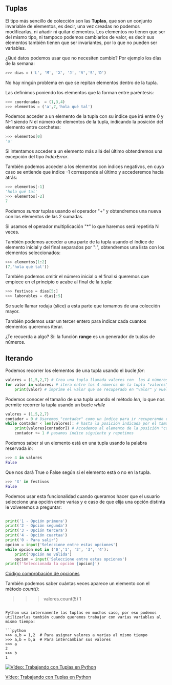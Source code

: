 ## Tuplas

El tipo más sencillo de colección son las **Tuplas**, que son un conjunto invariable de elementos, es decir, una vez creadas no podemos modificarlas, ni añadir ni quitar elementos. Los elementos no tienen que ser del mismo tipo, ni tampoco podemos cambiarlos de valor, es decir sus elementos también tienen que ser invariantes, por lo que no pueden ser variables.

¿Qué datos podemos usar que no necesiten cambio? Por ejemplo los días de la semana:

```python
>>> dias = ('L', 'M', 'X', 'J', 'V','S','D')
```

No hay ningún problema en que se repitan elementos dentro de la tupla.

Las definimos poniendo los elementos que la forman entre paréntesis:

```python
>>> coordenadas  = (1,3,4)
>>> elementos = ('a',7,'hola qué tal')
```

Podemos acceder a un elemento de la tupla con su índice que irá entre 0 y N-1 siendo N el número de elementos de la tupla, indicando la posición del elemento entre corchetes:

```python
>>> elementos[0]
'a'
```

Si intentamos acceder a un elemento más allá del último obtendremos una excepción del tipo *IndexError*.

También podemos acceder a los elementos con índices negativos, en cuyo caso se entiende que índice -1 corresponde al último y accederemos hacia atrás:

```python
>>> elementos[-1]
'hola qué tal'
>>> elementos[-2]
7
```
Podemos *sumar* tuplas usando el operador "+" y obtendremos una nueva con los elementos de las 2 sumadas.

Si usamos el operador multiplicación "*" lo que haremos será repetirla N veces.

También podemos acceder a una parte de la tupla usando el índice de elemento inicial y del final separados por ":", obtendremos una lista con los elementos seleccionados:

```python
>>> elementos[1:2]
(7,'hola qué tal'))
```
También podemos omitir el número inicial o el final si queremos que empiece en el principio o acabe al final de la tupla:

```python
>>> festivos = dias[5:]
>>> laborables = dias[:5] 
```
Se suele llamar rodaja (slice) a esta parte que tomamos de una colección mayor.

También podemos usar un tercer entero para indicar cada cuantos elementos queremos iterar.

¿Te recuerda a algo? Sí: la función **range** es un generador de tuplas de números.

## Iterando

Podemos recorrer los elementos de una tupla usando el bucle *for*:

```python
valores = (1,5,2,7) # Crea una tupla llamada valores con  los 4 números inidicados
for valor in valores: # itera entre los 4 números de la tupla "valores" recuperando cada vez uno en la variable "valor"
    print(valor) # imprime el valor que se recuperado en "valor" y vuelve a repetir el bucle hasta que no queden más valores
```

Podemos conocer el tamaño de una tupla usando el método *len*, lo que nos permite recorrer la tupla usando un bucle *while*


```python
valores = (1,5,2,7)
contador = 0 # Usaremos "contador" como un índice para ir recuperando el elemento de la posición "contador" desde la posición 0 (el primero)
while contador < len(valores): # hasta la posición indicada por el tamaño "len(valores)"
    print(valores[contador]) # Accedemos al elemento de la posición "contador" y lo imprimimos
    contador += 1 # pasamos índice siguiente y repetimos
```

Podemos saber si un elemento está en una tupla usando la palabra reservada *in*:

```python
>>> 4 in valores
False
```
Que nos dará True o False según si el elemento está o no en la tupla.

```python
>>> 'X' in festivos
False
```

Podemos usar esta funcionalidad cuando queramos hacer que el usuario seleccione una opción entre varias y e caso de que elija una opción distinta le volveremos a preguntar:

```python

print('1 - Opción primera')
print('2 - Opción segunda')
print('3 - Opción tercera')
print('4 - Opción cuartaa')
print('0 - Para salir')
opcion = input('Seleccione entre estas opciones')
while opcion not in ('0','1', '2', '3', '4'):
    print('Opción no válida')
    opcion = input('Seleccione entre estas opciones')
print(f'Seleccionada la opción {opcion}')
```

[Código comprobación de opciones](https://raw.githubusercontent.com/javacasm/CursoPython/master/codigo/7.10.TestOpciones.py)


También podemos saber cuántas veces aparece un elemento con el método *count()*:

>>> valores.count(5)
1
```

Python usa internamente las tuplas en muchos caso, por eso podemos utilizarlas también cuando queremos trabajar con varias variables al mismo tiempo:

```python
>>> a,b = 1,2  # Para asignar valores a varias al mismo tiempo
>>> a,b = b,a  # Para intercambiar sus valores
>>> a
2
>>> b
1
```



[![Vídeo: Trabajando con Tuplas en Python](https://img.youtube.com/vi/UgkibiYHLck/0.jpg)](https://drive.google.com/file/d/1Eu_FCs0jvaBcgR82dgjCoo1EFcLIDGIM/view?usp=sharing)

[Vídeo: Trabajando con Tuplas en Python](https://drive.google.com/file/d/1Eu_FCs0jvaBcgR82dgjCoo1EFcLIDGIM/view?usp=sharing)


